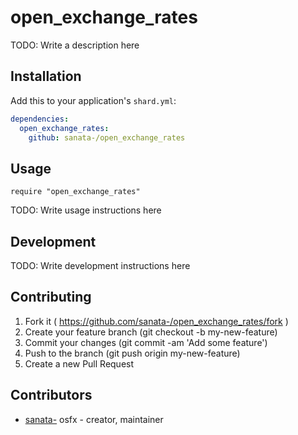 # open_exchange_rates

TODO: Write a description here

## Installation


Add this to your application's `shard.yml`:

```yaml
dependencies:
  open_exchange_rates:
    github: sanata-/open_exchange_rates
```


## Usage


```crystal
require "open_exchange_rates"
```


TODO: Write usage instructions here

## Development

TODO: Write development instructions here

## Contributing

1. Fork it ( https://github.com/sanata-/open_exchange_rates/fork )
2. Create your feature branch (git checkout -b my-new-feature)
3. Commit your changes (git commit -am 'Add some feature')
4. Push to the branch (git push origin my-new-feature)
5. Create a new Pull Request

## Contributors

- [sanata-](https://github.com/sanata-) osfx - creator, maintainer
